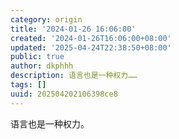 ```yaml
---
category: origin
title: '2024-01-26 16:06:00'
created: '2024-01-26T16:06:00+08:00'
updated: '2025-04-24T22:38:50+08:00'
public: true
author: dkphhh
description: 语言也是一种权力……
tags: []
uuid: 202504202106398ce8
---
```


语言也是一种权力。

